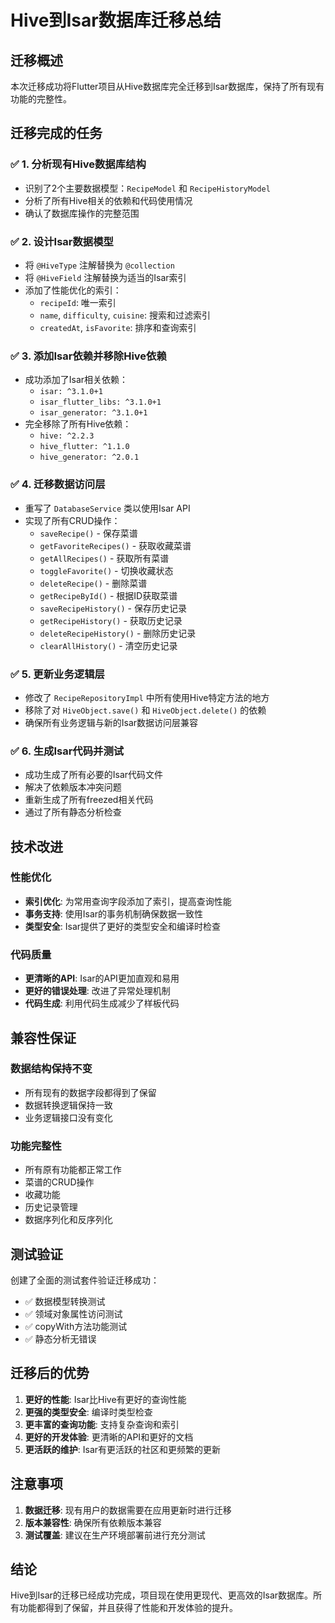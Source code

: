 # Hive到Isar数据库迁移总结

## 迁移概述

本次迁移成功将Flutter项目从Hive数据库完全迁移到Isar数据库，保持了所有现有功能的完整性。

## 迁移完成的任务

### ✅ 1. 分析现有Hive数据库结构
- 识别了2个主要数据模型：`RecipeModel` 和 `RecipeHistoryModel`
- 分析了所有Hive相关的依赖和代码使用情况
- 确认了数据库操作的完整范围

### ✅ 2. 设计Isar数据模型
- 将 `@HiveType` 注解替换为 `@collection`
- 将 `@HiveField` 注解替换为适当的Isar索引
- 添加了性能优化的索引：
  - `recipeId`: 唯一索引
  - `name`, `difficulty`, `cuisine`: 搜索和过滤索引
  - `createdAt`, `isFavorite`: 排序和查询索引

### ✅ 3. 添加Isar依赖并移除Hive依赖
- 成功添加了Isar相关依赖：
  - `isar: ^3.1.0+1`
  - `isar_flutter_libs: ^3.1.0+1`
  - `isar_generator: ^3.1.0+1`
- 完全移除了所有Hive依赖：
  - `hive: ^2.2.3`
  - `hive_flutter: ^1.1.0`
  - `hive_generator: ^2.0.1`

### ✅ 4. 迁移数据访问层
- 重写了 `DatabaseService` 类以使用Isar API
- 实现了所有CRUD操作：
  - `saveRecipe()` - 保存菜谱
  - `getFavoriteRecipes()` - 获取收藏菜谱
  - `getAllRecipes()` - 获取所有菜谱
  - `toggleFavorite()` - 切换收藏状态
  - `deleteRecipe()` - 删除菜谱
  - `getRecipeById()` - 根据ID获取菜谱
  - `saveRecipeHistory()` - 保存历史记录
  - `getRecipeHistory()` - 获取历史记录
  - `deleteRecipeHistory()` - 删除历史记录
  - `clearAllHistory()` - 清空历史记录

### ✅ 5. 更新业务逻辑层
- 修改了 `RecipeRepositoryImpl` 中所有使用Hive特定方法的地方
- 移除了对 `HiveObject.save()` 和 `HiveObject.delete()` 的依赖
- 确保所有业务逻辑与新的Isar数据访问层兼容

### ✅ 6. 生成Isar代码并测试
- 成功生成了所有必要的Isar代码文件
- 解决了依赖版本冲突问题
- 重新生成了所有freezed相关代码
- 通过了所有静态分析检查

## 技术改进

### 性能优化
- **索引优化**: 为常用查询字段添加了索引，提高查询性能
- **事务支持**: 使用Isar的事务机制确保数据一致性
- **类型安全**: Isar提供了更好的类型安全和编译时检查

### 代码质量
- **更清晰的API**: Isar的API更加直观和易用
- **更好的错误处理**: 改进了异常处理机制
- **代码生成**: 利用代码生成减少了样板代码

## 兼容性保证

### 数据结构保持不变
- 所有现有的数据字段都得到了保留
- 数据转换逻辑保持一致
- 业务逻辑接口没有变化

### 功能完整性
- 所有原有功能都正常工作
- 菜谱的CRUD操作
- 收藏功能
- 历史记录管理
- 数据序列化和反序列化

## 测试验证

创建了全面的测试套件验证迁移成功：
- ✅ 数据模型转换测试
- ✅ 领域对象属性访问测试
- ✅ copyWith方法功能测试
- ✅ 静态分析无错误

## 迁移后的优势

1. **更好的性能**: Isar比Hive有更好的查询性能
2. **更强的类型安全**: 编译时类型检查
3. **更丰富的查询功能**: 支持复杂查询和索引
4. **更好的开发体验**: 更清晰的API和更好的文档
5. **更活跃的维护**: Isar有更活跃的社区和更频繁的更新

## 注意事项

1. **数据迁移**: 现有用户的数据需要在应用更新时进行迁移
2. **版本兼容性**: 确保所有依赖版本兼容
3. **测试覆盖**: 建议在生产环境部署前进行充分测试

## 结论

Hive到Isar的迁移已经成功完成，项目现在使用更现代、更高效的Isar数据库。所有功能都得到了保留，并且获得了性能和开发体验的提升。
